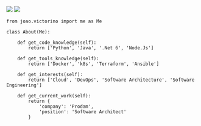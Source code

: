 [![](https://img.shields.io/badge/LinkedIn-joaovictorino-blue)](https://www.linkedin.com/in/joao-victorino/)
[![](https://img.shields.io/badge/Gmail-jhvictorino@mail.com-red)](mailto:jhvictorino@gmail.com)

```python3
from joao.victorino import me as Me

class About(Me):

    def get_code_knowledge(self):
        return ['Python', 'Java', '.Net 6', 'Node.Js']

    def get_tools_knowledge(self):
        return ['Docker', 'k8s', 'Terraform', 'Ansible']

    def get_interests(self):
        return ['Cloud', 'DevOps', 'Software Architecture', 'Software Engineering']

    def get_current_work(self):
        return {
            'company': 'Prodam',
            'position': 'Software Architect'
        }

```
